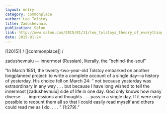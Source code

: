 ```yaml
---
layout: entry
category: commonplace
author: Leo Tolstoy
title: Zadushevnuiu
publication: Salon
link: http://www.salon.com/2015/01/11/leo_tolstoys_theory_of_everything/
date: 2015-01-24
---
```


[[2015]] / [[commonplace]] / 

zadushevnuiu — innermost (Russian), literally, the “behind-the-soul”


“In March 1851, the twenty-two-year-old Tolstoy embarked on another longplanned project: to write a complete account of a single day—a history of yesterday. His choice fell on March 24: “ not because yesterday was extraordinary in any way . . . but because I have long wished to tell the innermost [zadushevnuiu] side of life in one day. God only knows how many diverse . . . impressions and thoughts . . . pass in a single day. If it were only possible to recount them all so that I could easily read myself and others could read me as I do. . . . ” (1:279).”